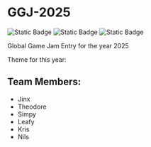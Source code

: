 # GGJ-2025
![Static Badge](https://img.shields.io/badge/Language-C%2B%2B-8A2BE2) ![Static Badge](https://img.shields.io/badge/Unreal_Engine-5.3.2-blue) ![Static Badge](https://img.shields.io/badge/Scripting-Blueprints-blue)

Global Game Jam Entry for the year 2025

Theme for this year:

## Team Members:
- Jinx
- Theodore
- Simpy
- Leafy
- Kris
- Nils